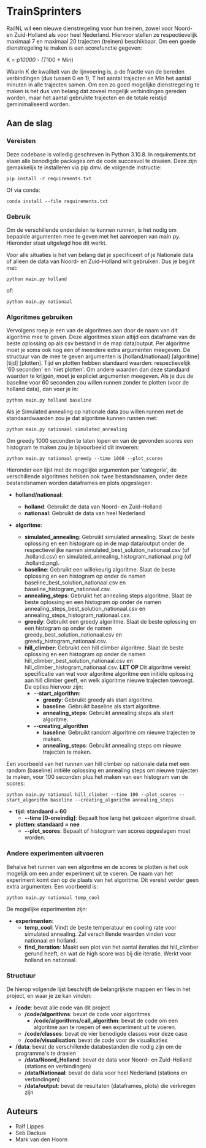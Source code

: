# TrainSprinters

RailNL wil een nieuwe dienstregeling voor hun treinen, zowel voor Noord- en Zuid-Holland als voor heel Nederland. Hiervoor stellen ze respectievelijk maximaal 7 en maximaal 20 trajecten (treinen) beschikbaar. Om een goede dienstregeling te maken is een scorefunctie gegeven:

K = p*10000 - (T*100 + Min)

Waarin K de kwaliteit van de lijnvoering is, p de fractie van de bereden verbindingen (dus tussen 0 en 1), T het aantal trajecten en Min het aantal minuten in alle trajecten samen.
Om een zo goed mogelijke dienstregeling te maken is het dus van belang dat zoveel mogelijk verbindingen gereden worden, maar het aantal gebruikte trajecten en de totale reistijd geminimaliseerd worden. 

## Aan de slag

### Vereisten

Deze codebase is volledig geschreven in Python 3.10.8. In requirements.txt staan alle benodigde packages om de code succesvol te draaien. Deze zijn gemakkelijk te installeren via pip dmv. de volgende instructie:

```
pip install -r requirements.txt
```

Of via conda:

```
conda install --file requirements.txt
```

### Gebruik

Om de verschillende onderdelen te kunnen runnen, is het nodig om bepaalde argumenten mee te geven met het aanroepen van main.py. Hieronder staat uitgelegd hoe dit werkt.

Voor alle situaties is het van belang dat je specificeert of je Nationale data of alleen de data van Noord- en Zuid-Holland wilt gebruiken. Dus je begint met:

```
python main.py holland
```

of:

```
python main.py nationaal
```

### Algoritmes gebruiken

Vervolgens roep je een van de algoritmes aan door de naam van dit algoritme mee te geven. Deze algoritmes slaan altijd een dataframe van de beste oplossing op als csv bestand in de map data/output. Per algoritme moet je soms ook nog een of meerdere extra argumenten meegeven. De structuur van de mee te geven argumenten is [holland/nationaal] [algoritme] [tijd] [plotten]. Tijd en plotten hebben standaard waarden: respectievelijk '60 seconden' en 'niet plotten'. Om andere waarden dan deze standaard waarden te krijgen, moet je expliciet argumenten meegeven. Als je dus de baseline voor 60 seconden zou willen runnen zonder te plotten (voor de holland data), dan voer je in:

```
python main.py holland baseline
```

Als je Simulated annealing op nationale data zou willen runnen met de standaardwaarden zou je dat algoritme kunnen runnen met: 

```
python main.py nationaal simulated_annealing 
```

Om greedy 1000 seconden te laten lopen en van de gevonden scores een histogram te maken zou je bijvoorbeeld dit invoeren:

```
python main.py nationaal greedy --time 1000 --plot_scores
```

Hieronder een lijst met de mogelijke argumenten per 'categorie', de verschillende algoritmes hebben ook twee bestandsnamen, onder deze bestandsnamen worden dataframes en plots opgeslagen:

- **holland/nationaal**:
  - **holland**: Gebruikt de data van Noord- en Zuid-Holland
  - **nationaal**: Gebruikt de data van heel Nederland

- **algoritme**:
  - **simulated_annealing**: Gebruikt simulated annealing. Slaat de beste oplossing en een histogram op in de map data/output onder de respectievelijke namen simulated_best_solution_nationaal.csv (of .holland.csv) en simulated_annealing_histogram_nationaal.png (of .holland.png).
  - **baseline**: Gebruikt een willekeurig algoritme. Slaat de beste oplossing en een histogram op onder de namen baseline_best_solution_nationaal.csv en baseline_histogram_nationaal.csv.
  - **annealing_steps**: Gebruikt het annealing steps algoritme. Slaat de beste oplossing en een histogram op onder de namen annealing_steps_best_solution_nationaal.csv en annealing_steps_histogram_nationaal.csv.
  - **greedy**: Gebruikt een greedy algoritme. Slaat de beste oplossing en een histogram op onder de namen greedy_best_solution_nationaal.csv en greedy_histogram_nationaal.csv.
  - **hill_climber**: Gebruikt een hill climber algoritme. Slaat de beste oplossing en een histogram op onder de namen hill_climber_best_solution_nationaal.csv en hill_climber_histogram_nationaal.csv. **LET OP** Dit algoritme vereist specificatie van wat voor algoritme algoritme een initiële oplossing aan hill climber geeft, en welk algoritme nieuwe trajecten toevoegt. De opties hiervoor zijn:
    - **--start_algorithm**:
      - **greedy**: Gebruikt greedy als start algoritme.
      - **baseline**: Gebruikt baseline als start algoritme.
      - **annealing_steps**: Gebruikt annealing steps als start algoritme.
    - **--creating_algorithm**
      - **baseline**: Gebruikt random algoritme om nieuwe trajecten te maken.
      - **annealing_steps**: Gebruikt annealing steps om nieuwe trajecten te maken.

Een voorbeeld van het runnen van hill climber op nationale data met een random (baseline) initiële oplossing en annealing steps om nieuwe trajecten te maken, voor 100 seconden plus het maken van een histogram van de scores:

```
python main.py nationaal hill_climber --time 100 --plot_scores --start_algorithm baseline --creating_algorithm annealing_steps
```

- **tijd: standaard = 60**
  - **--time [0-oneindig]**: Bepaalt hoe lang het gekozen algoritme draait.
- **plotten: standaard = nee**
  - **--plot_scores**: Bepaalt of histogram van scores opgeslagen moet worden.

### Andere experimenten uitvoeren

Behalve het runnen van een algoritme en de scores te plotten is het ook mogelijk om een ander experiment uit te voeren. De naam van het experiment komt dan op de plaats van het algoritme. Dit vereist verder geen extra argumenten. Een voorbeeld is:

```
python main.py nationaal temp_cool
```

De mogelijke experimenten zijn:

- **experimenten**:
  - **temp_cool**: Vindt de beste temperatuur en cooling rate voor simulated annealing. Zal verschillende waarden vinden voor nationaal en holland.
  - **find_iteration**: Maakt een plot van het aantal iteraties dat hill_climber gerund heeft, en wat de high score was bij die iteratie.  Werkt voor holland en nationaal.

### Structuur

De hierop volgende lijst beschrijft de belangrijkste mappen en files in het project, en waar je ze kan vinden:

- **/code**: bevat alle code van dit project
  - **/code/algorithms**: bevat de code voor algoritmes
    - **/code/algorithms/call_algorithm**: bevat de code om een algoritme aan te roepen of een experiment uit te voeren.
  - **/code/classes**: bevat de vier benodigde classes voor deze case
  - **/code/visualisation**: bevat de code voor de visualisaties
- **/data**: bevat de verschillende databestanden die nodig zijn om de programma's te draaien
  - **/data/Noord_Holland**: bevat de data voor Noord- en Zuid-Holland (stations en verbindingen)
  - **/data/Nationaal**: bevat de data voor heel Nederland (stations en verbindingen)
  - **/data/output**: bevat de resultaten (dataframes, plots) die verkregen zijn 

## Auteurs
- Ralf Lippes
- Seb Dackus
- Mark van den Hoorn